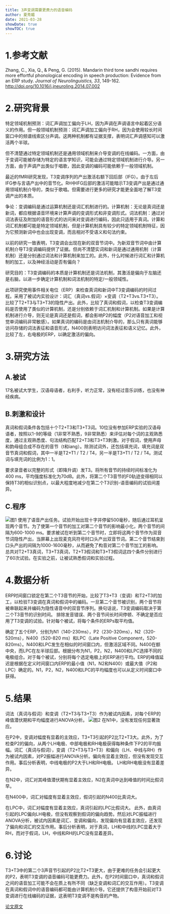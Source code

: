 ```yaml
---
title: 3声变调需要更费力的语音编码
author: 夏秀媚
date: 2021-03-28
showDate: true
showTOC: true
---
```

# 1.参考文献
Zhang, C., Xia, Q., & Peng, G. (2015). Mandarin third tone sandhi requires more effortful phonological encoding in speech production: Evidence from an ERP study. *Journal of Neurolinguistics, 33*, 149-162. http://doi.org/10.1016/j.jneuroling.2014.07.002

# 2.研究背景
特定领域机制预测：词汇声调加工偏向于LH，因为声调在声调语言中起着区分语义的作用。但一般领域机制预测：词汇声调加工偏向于RH，因为会使用较长时间窗口中的频谱线索区分声调。这两种机制都有证据支撑，表明词汇声调感知可以激活两个半球。

但不清楚通过特定领域机制还是通用领域机制来介导变调的在线编码。一方面，由于变调可能被存储为特定的语言学知识，可能会通过特定领域机制进行介导。另一方面，由于声调产出类似于唱歌，因此变调的编码可能依赖于一般领域机制。

最近的fMRI研究发现，T3变调序列的产出激活右额下回后部（IFG）。由于左后IFG参与言语产出中的音节化。RH中IFG后部的激活可能暗示T3变调产出是通过通用领域机制介导的，类似于歌唱。但需要进行更多的研究才能更全面地了解T3变调产出的本质。

争论：变调编码是通过运算机制还是词汇机制进行的。计算机制：无论是真词还是新词，都应根据语音环境来计算声调的变调形式和非变调形式。词法机制：通过对词法表征及附加的语音形式的访问来对变调进行编码，因此只适用于真词。计算和词汇机制都可能是特定领域机制，但是计算机制具有较少的特定领域机制特征，因为它预测新词中也会出现变调，而且相对不受语义和句法约束。

以前的研究一致表明，T3变调会出现在新的双音节词中。为新双音节词中由计算机制介导T3变调编码提供了证据。但尚不清楚实词和新词是通过通用机制（计算机制）还是分别通过词法和计算机制来加工的。此外，什么时候进行词汇和计算机制的加工，以及神经活动是否有偏向？

研究目的：T3变调编码的本质是计算机制还是词法机制，其激活是偏向于左脑还是右脑，以进一步确定计算机制和词法机制的特定/一般领域性。


此项研究使用事件相关电位（ERP）来检查真词和新词中T3变调编码的时间过程。采用了被试内实验设计：词汇（真词vs.假词）×变调（T2+T3vs.T3+T3）。比较了T2+T3与T3+T3的隐性产出。此外，比较了真词和假词，以检查T3变调编码是否使用了类似的计算机制，还是分别依赖于词汇机制和计算机制。如果是计算机制进行介导，则无论是真词还是假词，都会影响P2的幅度（P2对语音加工和视觉单词编码非常敏感）。如果真词的编码是由词法机制介导的，那么只有真词能够访问存储的词法表征和语音形式，N400则表明访问词法表征和语义记忆。此外，比较了左，右电极的ERP，以确定激活的偏向。


# 3.研究方法

## A.被试

17名被试大学生，汉语母语者，右利手，听力正常，没有经过音乐训练，也没有神经疾病。

## B.刺激和设计
真词和假词条件各包括十个T2+T3和T3+T3词。10位没有参加ERP实验的汉语母语者，按照以1-9的等级（1非常不熟悉，9非常熟悉）来评估对每个词的主观熟悉度，通过主观熟悉度、句法结构匹配T2+T3和T3+T3刺激。对于假词，使用声母和韵母组合成不存在的音节（t和iang）。除测试词外，还包括填充词，填充词是双音节真词和假词，其中一半是T2+T1 / T2 / T4，另一半是T3+T1 / T2 / T4。测试词与填充词的比例为1：1。

要求录音者以完整的形式（即降升调）发T3。将所有音节的持续时间标准化为400 ms，平均强度标准化为70dB。此外，将第二个T3音节的F0轨迹变得相同以保持T3的相似识别点，以最大程度地减少在第二个T3识别-语音编码的试验间差异。

## C.程序
![图1](../Supporting_Information/2021-03-28-XXM1-Fig-1.png)
使用了语音产出任务。试验开始出现十字并停留500毫秒，随后通过耳机呈现两个音节。为了使第一个音节的加工对第二个音节的影响最小化，两个音节的间隔为600-1000 ms。要求被试在听到第二个音节时，立即将这两个音节作为双音节词隐性产出，当屏幕上出现麦克风符号时口头产出双音节词。第二个音节结束到口头产出的间隔为1000-1600毫秒，从而避免了构音对第二个音节加工的影响。总共对T2+T3真词，T3+T3真词，T2+T3假词和T3+T3假词这四个条件分别进行了60次试验。在实验之前，让被试熟悉假词和实验过程。

# 4.数据分析
ERP时间窗口锁定在第二个T3音节的开始，比较了T3+T3（变调）和T2+T3的加工，以检验T3变调在真词和假词中的编码。一旦第二个音节被识别，两个音节将被串联起来并编码为隐性语音中的双音节序列。换句话说，T3变调编码取决于第二个T3音节的识别时间。
排除发音错误、两个音节间长时间停顿、不确定是否应用了T3变调的试验。针对每个被试，将每个条件的ERPs取平均值。

确定了五个ERP，分别为N1（140-230ms），P2（230-320ms），N2（320-520ms），N400（520-820 ms）和LPC（Late Positive Component，520-820ms）。N400和LPC发生在相似的时间窗口内，但激活区域不同。N400在额中央，而LPC在左半球后部。根据分布为N1，P2，N2，N400和LPC选择不同的电极组合。对于每个被试，分别将每个选定电极上的ERP进行平均。ERP的峰值延迟是根据在定义时间窗口内ERP的最小值（N1，N2和N400）或最大值（P2和LPC）确定的。N1，P2，N2，N400和LPC的平均幅度也可以从定义时间窗口中获得。

# 5.结果
词法（真词与假词）和变调（T2+T3与T3+T3）作为被试内因素，对每个ERP的峰值潜伏期和平均幅度进行ANOVA分析。
![图2](../Supporting_Information/2021-03-28-XXM1-Fig-2.png)
在N1中，没有发现任何显著效应。

在P2中，变调对幅度有显着的主效应，T3+T3引起的P2比T2+T3大。此外，为了检查P2的偏向，从两个LH电极、中部电极和RH电极获得每种条件下P2的平均振幅。词汇（真词与假词），变调（T2+T3与T3+T3）和偏向（LH、中线与RH）作为被试内因素，对P2振幅进行ANOVA分析。偏向有显着主效应，但没有发现交互作用。事后分析表明，中线电极的P2大于LH和RH电极。 LH和RH电极没有显着差异。

在N2中，词汇对其峰值潜伏期有显着主效应，N2在真词中达到峰值的时间比假词早。

在N400中，词汇对幅度有显着主效应，假词引起的N400比真词大。

在LPC中，词汇对幅度有显着主效应，真词引起的LPC比假词大。 此外，由真词引起的LPC偏向LH电极，但没有观察到假词的偏向趋势。然后对LPC振幅进行ANOVA分析，被试内因素是词汇、变调和偏向，发现偏向有显着主效应，还发现了偏向和词汇的交互作用。事后分析表明，对于真词，LH和中线的LPC显着大于RH，而对于假词，LH，中线和RH的LPC没有显着差异。

# 6.讨论
T3+T3中的第二个3声音节引起的P2比T2+T3更大，由于更难的任务会引起更大的P2，表明T3变调的语音编码可能更费力。此外，在P2时间窗口中，真词和假词之间的语音加工可能不会在质上有所不同（缺乏变调和词汇的交互作用）。T3变调在真词和假词中的语音编码都可能由计算机制介导。它还提供了构音开始前对T3变调进行在线编码的证据，这表明T3变调不是构音的产物。

[论文原文](../Source_Files/2021-03-28-XXM1.pdf)

























